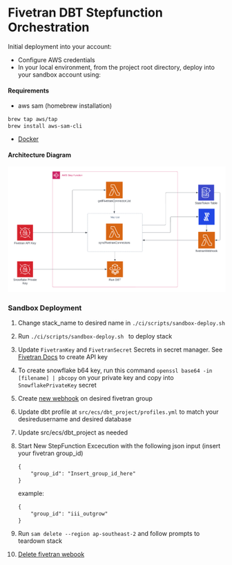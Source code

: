 # Fivetran DBT Stepfunction Orchestration


Initial deployment into your account:
* Configure AWS credentials
* In your local environment, from the project root directory, deploy into your sandbox account using:

#### Requirements
- aws sam (homebrew installation)

```
brew tap aws/tap
brew install aws-sam-cli
```
- [Docker](https://docs.docker.com/desktop/install/mac-install/)

#### Architecture Diagram
<img src="/www/architecture_diagram.png" alt="drawing" width="800"/>


### Sandbox Deployment

1. Change stack_name to desired name in ```./ci/scripts/sandbox-deploy.sh ```
2. Run ```./ci/scripts/sandbox-deploy.sh ``` to deploy stack
3. Update ```FivetranKey``` and  ```FivetranSecret``` Secrets in secret manager. See [Fivetran Docs](https://fivetran.com/docs/rest-api/getting-started) to create API key
4. To create snowflake b64 key, run this command ```openssl base64 -in [filename] | pbcopy``` on your private key and copy into ```SnowflakePrivateKey``` secret
5. Create [new webhook](https://developers.fivetran.com/openapi/reference/v1/operation/create_group_webhook/) on desired fivetran group 
6. Update dbt profile at  ```src/ecs/dbt_project/profiles.yml``` to match your desiredusername and desired database
7. Update src/ecs/dbt_project as needed 
8. Start New StepFunction Excecution with the following json input (insert your fivetran group_id)
   
    ```
    {
        "group_id": "Insert_group_id_here"
    }
    ```
    example:
    ```
    {
        "group_id": "iii_outgrow"
    }
    ```

9.  Run ```sam delete --region ap-southeast-2``` and follow prompts to teardown stack
10.  [Delete fivetran webook](https://developers.fivetran.com/openapi/reference/v1/operation/delete_webhook/)





